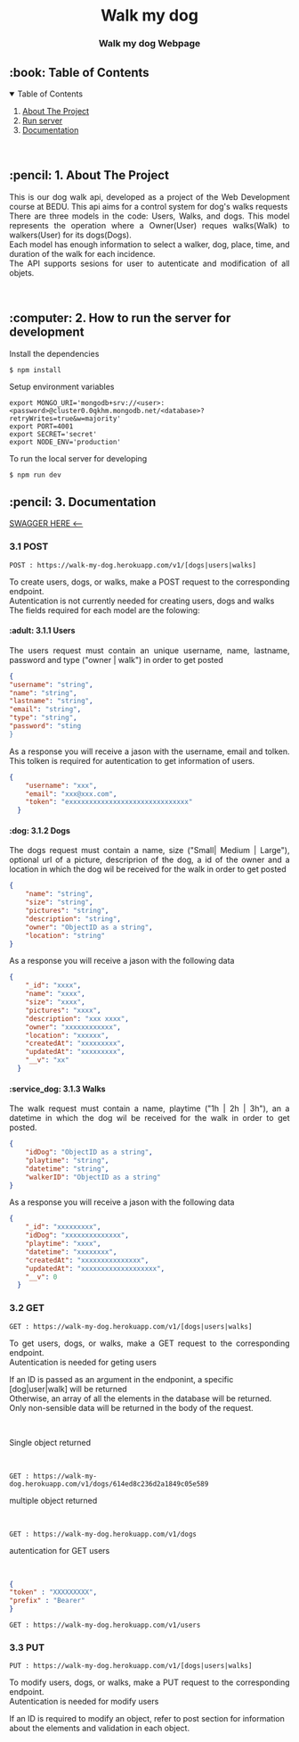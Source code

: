 <h1 align="center"> Walk my dog </h1>
<h3 align="center"> Walk my dog Webpage </h3>

<!-- TABLE OF CONTENTS -->
<h2 id="table-of-contents"> :book: Table of Contents</h2>

<details open="open">
  <summary>Table of Contents</summary>
  <ol>
    <li><a href="#about-the-project"> About The Project</a></li>
    <li><a href="#run-server"> Run server</a></li>
    <li><a href="#documentation"> Documentation</a></li>
  </ol>
  
  <br>

<!-- ABOUT THE PROJECT -->
<h2 id="about-the-project"> :pencil:  1. About The Project</h2>

<p align="justify"> 
  This is our dog walk api, developed as a project of the Web Development course at BEDU. This api aims for a control system for dog's walks requests <br>
  There are three models in the code: Users, Walks, and dogs. This model represents the operation where a Owner(User) reques walks(Walk) to walkers(User) for its dogs(Dogs).<br>
  Each model has enough information to select a walker, dog, place, time, and duration of the walk for each incidence.<br>
  The API supports sesions for user to autenticate and modification of all objets.

</p><br>
  

<!-- RUN SEVER -->
<h2 id="run-sever"> :computer:  2. How to run the server for development</h2>

<p align="justify"> 
Install the dependencies
</p>

```
$ npm install
```

<p align="justify"> 
Setup environment variables
</p>

```
export MONGO_URI='mongodb+srv://<user>:<password>@cluster0.0qkhm.mongodb.net/<database>?retryWrites=true&w=majority'
export PORT=4001
export SECRET='secret'
export NODE_ENV='production'
```

<p align="justify"> 
To run the local server for developing
</p>

```
$ npm run dev
```

<!-- Documentation -->
<h2 id="Documentation"> :pencil:  3. Documentation</h2>

<a id="Swagger" href="https://app.swaggerhub.com/apis-docs/Cafaggi/walk-my-dog/1#/" > SWAGGER HERE <-- </a>

<h3 id="POST">  3.1 POST</h3>

```
POST : https://walk-my-dog.herokuapp.com/v1/[dogs|users|walks]
```
<p align="justify"> 
To create users, dogs, or walks, make a POST request to the corresponding endpoint. <br>
Autentication is not currently needed for creating users, dogs and walks <br>
The fields required for each model are the folowing:
</p>
 
<h4 id="users"> :adult: 3.1.1 Users</h4>

<p align="justify"> 
The users request must contain an unique username, name, lastname, password and type ("owner | walk") in order to get posted
</p>

```json
{
"username": "string",  
"name": "string",   
"lastname": "string", 
"email": "string", 
"type": "string",
"password": "sting
}

```

<p align="justify"> 
As a response you will receive a jason with the username, email and tolken. This tolken is required for autentication to get information of users. 
</p>

```json
{
    "username": "xxx",
    "email": "xxx@xxx.com",
    "token": "exxxxxxxxxxxxxxxxxxxxxxxxxxxxxx"
  }
```

<h4 id="dogs"> :dog: 3.1.2 Dogs</h4>

<p align="justify"> 
The dogs request must contain a name, size ("Small| Medium | Large"), optional url of a picture, descriprion of the dog, a id of the owner and a location in which the dog wil be received for the walk in order to get posted
</p>

```json
{
    "name": "string",
    "size": "string",
    "pictures": "string",
    "description": "string",
    "owner": "ObjectID as a string",
    "location": "string"
}

```

<p align="justify"> 
As a response you will receive a jason with the following data
</p>

```json
{
    "_id": "xxxx",
    "name": "xxxx",
    "size": "xxxx",
    "pictures": "xxxx",
    "description": "xxx xxxx",
    "owner": "xxxxxxxxxxxx",
    "location": "xxxxxx",
    "createdAt": "xxxxxxxxx",
    "updatedAt": "xxxxxxxxx",
    "__v": "xx"
  }
```

<h4 id="walks"> :service_dog: 3.1.3 Walks</h4>

<p align="justify"> 
The walk request must contain a name, playtime ("1h | 2h | 3h"), an a datetime in which the dog wil be received for the walk in order to get posted.
</p>

```json
{
    "idDog": "ObjectID as a string",
    "playtime": "string",
    "datetime": "string",
    "walkerID": "ObjectID as a string"
}

```

<p align="justify"> 
As a response you will receive a jason with the following data
</p>

```json
{
    "_id": "xxxxxxxxx",
    "idDog": "xxxxxxxxxxxxxx",
    "playtime": "xxxx",
    "datetime": "xxxxxxxx",
    "createdAt": "xxxxxxxxxxxxxxx",
    "updatedAt": "xxxxxxxxxxxxxxxxxxx",
    "__v": 0
  }
```


<h3 id="GET">  3.2 GET</h3>

```
GET : https://walk-my-dog.herokuapp.com/v1/[dogs|users|walks]
```
<p align="justify"> 
To get users, dogs, or walks, make a GET request to the corresponding endpoint. <br>
Autentication is needed for geting users <br>

If an ID is passed as an argument in the endponint, a specific [dog|user|walk] will be returned<br>
Otherwise, an array of all the elements in the database will be returned. Only non-sensible data will be returned in the body of the request. 
</p> <br>

<p> Single object returned</p> <br>

```
GET : https://walk-my-dog.herokuapp.com/v1/dogs/614ed8c236d2a1849c05e589
```

<p> multiple object returned</p> <br>

```
GET : https://walk-my-dog.herokuapp.com/v1/dogs
```
<p> autentication for GET users</p> <br>

```json
{
"token" : "XXXXXXXXX",
"prefix" : "Bearer"
}
```

```
GET : https://walk-my-dog.herokuapp.com/v1/users
```

<h3 id="PUT">  3.3 PUT</h3>

```
PUT : https://walk-my-dog.herokuapp.com/v1/[dogs|users|walks]
```
<p align="justify"> 
To modify users, dogs, or walks, make a PUT request to the corresponding endpoint. <br>
Autentication is needed for modify users <br>

If an ID is required to modify an object, refer to post section for information about the elements and validation in each object. 
</p> <br>

